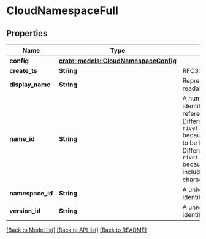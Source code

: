 # CloudNamespaceFull

## Properties

Name | Type | Description | Notes
------------ | ------------- | ------------- | -------------
**config** | [**crate::models::CloudNamespaceConfig**](CloudNamespaceConfig.md) |  | 
**create_ts** | **String** | RFC3339 timestamp. | 
**display_name** | **String** | Represent a resource's readable display name. | 
**name_id** | **String** | A human readable short identifier used to references resources. Different than a `rivet.common#Uuid` because this is intended to be human readable. Different than `rivet.common#DisplayName` because this should not include special characters and be short. | 
**namespace_id** | **String** | A universally unique identifier. | 
**version_id** | **String** | A universally unique identifier. | 

[[Back to Model list]](../README.md#documentation-for-models) [[Back to API list]](../README.md#documentation-for-api-endpoints) [[Back to README]](../README.md)



